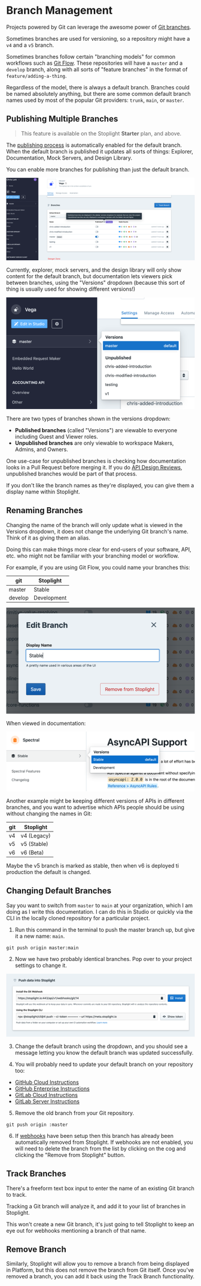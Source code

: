 # Branch Management

Projects powered by Git can leverage the awesome power of [Git branches](https://git-scm.com/book/en/v2/Git-Branching-Branches-in-a-Nutshell). 

Sometimes branches are used for versioning, so a repository might have a `v4` and a `v5` branch.

Sometimes branches follow certain "branching models" for common workflows such as [Git Flow](https://www.atlassian.com/git/tutorials/comparing-workflows/gitflow-workflow). These repositories will have a `master` and a `develop` branch, along with all sorts of "feature branches" in the format of `feature/adding-a-thing`.

Regardless of the model, there is always a default branch. Branches could be named absolutely anything, but there are some common default branch names used by most of the popular Git providers: `trunk`, `main`, or `master`.

## Publishing Multiple Branches

> This feature is available on the Stoplight **Starter** plan, and above.

The [publishing process](g.automating-publishing.md) is automatically enabled for the default branch. When the default branch is published it updates all sorts of things: Explorer, Documentation, Mock Servers, and Design Library. 

You can enable more branches for publishing than just the default branch.

![](../assets/images/enable-publishing.png)

Currently, explorer, mock servers, and the design library will only show content for the default branch, but documentation lets viewers pick between branches, using the "Versions" dropdown (because this sort of thing is usually used for showing different versions!)

![The version dropdown in documentation showing various unpublished branches](../assets/images/docs-selecting-branches.png)

There are two types of branches shown in the versions dropdown:

- **Published branches** (called "Versions") are viewable to everyone including Guest and Viewer roles.
- **Unpublished branches** are only viewable to workspace Makers, Admins, and Owners.

One use-case for unpublished branches is checking how documentation looks in a Pull Request before merging it. If you do [API Design Reviews](../3.-design/c.reviewing-your-api-design.md), unpublished branches would be part of that process.

If you don't like the branch names as they're displayed, you can give them a display name within Stoplight.

## Renaming Branches

Changing the name of the branch will only update what is viewed in the Versions dropdown, it does not change the underlying Git branch's name. Think of it as giving them an alias. 

Doing this can make things more clear for end-users of your software, API, etc. who might not be familiar with your branching model or workflow.

For example, if you are using Git Flow, you could name your branches this:

| git     | Stoplight   |
| ------- | ----------- |
| master  | Stable      |
| develop | Development |

![](../assets/images/edit-branch.png)

When viewed in documentation:

![](../assets/images/docs-versions.png)

Another example might be keeping different versions of APIs in different branches, and you want to advertise which APIs people should be using without changing the names in Git:

| git | Stoplight   |
| --- | ----------- |
| v4  | v4 (Legacy) |
| v5  | v5 (Stable) |
| v6  | v6 (Beta)   |

Maybe the v5 branch is marked as stable, then when v6 is deployed ti production the default is changed.

## Changing Default Branches

Say you want to switch from `master` to `main` at your organization, which I am doing as I write this documentation. I can do this in Studio or quickly via the CLI in the locally cloned repository for a particular project.

1. Run this command in the terminal to push the master branch up, but give it a new name: `main`.

```shell
git push origin master:main
```

2. Now we have two probably identical branches. Pop over to your project settings to change it.

![Under Project Settings the Branches section has a Default Branch dropdown](../assets/images/automation.png)

3. Change the default branch using the dropdown, and you should see a message letting you know the default branch was updated successfully.

4. You will probably need to update your default branch on your repository too:

- [GitHub Cloud Instructions](https://docs.github.com/en/github/administering-a-repository/setting-the-default-branch)
- [GitHub Enterprise Instructions](https://docs.github.com/en/enterprise/2.21/user/github/administering-a-repository/setting-the-default-branch)
- [GitLab Cloud Instructions](https://docs.gitlab.com/ee/user/project/repository/branches/)
- [GitLab Server Instructions](https://docs.gitlab.com/ee/user/project/repository/branches/#default-branch)

5. Remove the old branch from your Git repository.

```shell
git push origin :master
```

6. If [webhooks](./g.automating-publishing.md) have been setup then this branch has already been automatically removed from Stoplight. If webhooks are not enabled, you will need to delete the branch from the list by clicking on the cog and clicking the "Remove from Stoplight" button.


## Track Branches

There's a freeform text box input to enter the name of an existing Git branch to track. 

Tracking a Git branch will analyze it, and add it to your list of branches in Stoplight. 

This won't create a new Git branch, it's just going to tell Stoplight to keep an eye out for webhooks mentioning a branch of that name.

## Remove Branch

Similarly, Stoplight will allow you to remove a branch from being displayed in Platform, but this does not remove the branch from Git itself. Once you've removed a branch, you can add it back using the Track Branch functionality.
